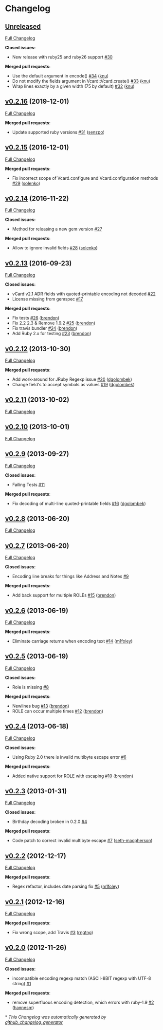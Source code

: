 # Changelog

## [Unreleased](https://github.com/qoobaa/vcard/tree/HEAD)

[Full Changelog](https://github.com/qoobaa/vcard/compare/v0.2.16...HEAD)

**Closed issues:**

- New release with ruby25 and ruby26 support [\#30](https://github.com/qoobaa/vcard/issues/30)

**Merged pull requests:**

- Use the default argument in encode\(\) [\#34](https://github.com/qoobaa/vcard/pull/34) ([knu](https://github.com/knu))
- Do not modify the fields argument in Vcard::Vcard.create\(\) [\#33](https://github.com/qoobaa/vcard/pull/33) ([knu](https://github.com/knu))
- Wrap lines exactly by a given width \(75 by default\) [\#32](https://github.com/qoobaa/vcard/pull/32) ([knu](https://github.com/knu))

## [v0.2.16](https://github.com/qoobaa/vcard/tree/v0.2.16) (2019-12-01)

[Full Changelog](https://github.com/qoobaa/vcard/compare/v0.2.15...v0.2.16)

**Merged pull requests:**

- Update supported ruby versions [\#31](https://github.com/qoobaa/vcard/pull/31) ([senzpo](https://github.com/senzpo))

## [v0.2.15](https://github.com/qoobaa/vcard/tree/v0.2.15) (2016-12-01)

[Full Changelog](https://github.com/qoobaa/vcard/compare/v0.2.14...v0.2.15)

**Merged pull requests:**

- Fix incorrect scope of Vcard.configure and Vcard.configuration methods [\#29](https://github.com/qoobaa/vcard/pull/29) ([solenko](https://github.com/solenko))

## [v0.2.14](https://github.com/qoobaa/vcard/tree/v0.2.14) (2016-11-22)

[Full Changelog](https://github.com/qoobaa/vcard/compare/v0.2.13...v0.2.14)

**Closed issues:**

- Method for releasing a new gem version [\#27](https://github.com/qoobaa/vcard/issues/27)

**Merged pull requests:**

- Allow to ignore invalid fields [\#28](https://github.com/qoobaa/vcard/pull/28) ([solenko](https://github.com/solenko))

## [v0.2.13](https://github.com/qoobaa/vcard/tree/v0.2.13) (2016-09-23)

[Full Changelog](https://github.com/qoobaa/vcard/compare/v0.2.12...v0.2.13)

**Closed issues:**

- vCard v2.1 ADR fields with quoted-printable encoding not decoded [\#22](https://github.com/qoobaa/vcard/issues/22)
- License missing from gemspec [\#17](https://github.com/qoobaa/vcard/issues/17)

**Merged pull requests:**

- Fix tests [\#26](https://github.com/qoobaa/vcard/pull/26) ([brendon](https://github.com/brendon))
- Fix 2.2 2.3 & Remove 1.9.2 [\#25](https://github.com/qoobaa/vcard/pull/25) ([brendon](https://github.com/brendon))
- Fix travis bundler [\#24](https://github.com/qoobaa/vcard/pull/24) ([brendon](https://github.com/brendon))
- Add Ruby 2.x for testing [\#23](https://github.com/qoobaa/vcard/pull/23) ([brendon](https://github.com/brendon))

## [v0.2.12](https://github.com/qoobaa/vcard/tree/v0.2.12) (2013-10-30)

[Full Changelog](https://github.com/qoobaa/vcard/compare/v0.2.11...v0.2.12)

**Merged pull requests:**

- Add work-around for JRuby Regexp issue [\#20](https://github.com/qoobaa/vcard/pull/20) ([dgolombek](https://github.com/dgolombek))
- Change field's to accept symbols as values [\#19](https://github.com/qoobaa/vcard/pull/19) ([dgolombek](https://github.com/dgolombek))

## [v0.2.11](https://github.com/qoobaa/vcard/tree/v0.2.11) (2013-10-02)

[Full Changelog](https://github.com/qoobaa/vcard/compare/v0.2.10...v0.2.11)

## [v0.2.10](https://github.com/qoobaa/vcard/tree/v0.2.10) (2013-10-01)

[Full Changelog](https://github.com/qoobaa/vcard/compare/v0.2.9...v0.2.10)

## [v0.2.9](https://github.com/qoobaa/vcard/tree/v0.2.9) (2013-09-27)

[Full Changelog](https://github.com/qoobaa/vcard/compare/v0.2.8...v0.2.9)

**Closed issues:**

- Failing Tests [\#11](https://github.com/qoobaa/vcard/issues/11)

**Merged pull requests:**

- Fix decoding of multi-line quoted-printable fields [\#16](https://github.com/qoobaa/vcard/pull/16) ([dgolombek](https://github.com/dgolombek))

## [v0.2.8](https://github.com/qoobaa/vcard/tree/v0.2.8) (2013-06-20)

[Full Changelog](https://github.com/qoobaa/vcard/compare/v0.2.7...v0.2.8)

## [v0.2.7](https://github.com/qoobaa/vcard/tree/v0.2.7) (2013-06-20)

[Full Changelog](https://github.com/qoobaa/vcard/compare/v0.2.6...v0.2.7)

**Closed issues:**

- Encoding line breaks for things like Address and Notes [\#9](https://github.com/qoobaa/vcard/issues/9)

**Merged pull requests:**

- Add back support for multiple ROLEs [\#15](https://github.com/qoobaa/vcard/pull/15) ([brendon](https://github.com/brendon))

## [v0.2.6](https://github.com/qoobaa/vcard/tree/v0.2.6) (2013-06-19)

[Full Changelog](https://github.com/qoobaa/vcard/compare/v0.2.5...v0.2.6)

**Merged pull requests:**

- Eliminate carriage returns when encoding text [\#14](https://github.com/qoobaa/vcard/pull/14) ([m1foley](https://github.com/m1foley))

## [v0.2.5](https://github.com/qoobaa/vcard/tree/v0.2.5) (2013-06-19)

[Full Changelog](https://github.com/qoobaa/vcard/compare/v0.2.4...v0.2.5)

**Closed issues:**

- Role is missing [\#8](https://github.com/qoobaa/vcard/issues/8)

**Merged pull requests:**

- Newlines bug [\#13](https://github.com/qoobaa/vcard/pull/13) ([brendon](https://github.com/brendon))
- ROLE can occur multiple times [\#12](https://github.com/qoobaa/vcard/pull/12) ([brendon](https://github.com/brendon))

## [v0.2.4](https://github.com/qoobaa/vcard/tree/v0.2.4) (2013-06-18)

[Full Changelog](https://github.com/qoobaa/vcard/compare/v0.2.3...v0.2.4)

**Closed issues:**

- Using Ruby 2.0 there is  invalid multibyte escape error [\#6](https://github.com/qoobaa/vcard/issues/6)

**Merged pull requests:**

- Added native support for ROLE with escaping [\#10](https://github.com/qoobaa/vcard/pull/10) ([brendon](https://github.com/brendon))

## [v0.2.3](https://github.com/qoobaa/vcard/tree/v0.2.3) (2013-01-31)

[Full Changelog](https://github.com/qoobaa/vcard/compare/v0.2.2...v0.2.3)

**Closed issues:**

- Birthday decoding broken in 0.2.0 [\#4](https://github.com/qoobaa/vcard/issues/4)

**Merged pull requests:**

- Code patch to correct invalid multibyte escape  [\#7](https://github.com/qoobaa/vcard/pull/7) ([seth-macpherson](https://github.com/seth-macpherson))

## [v0.2.2](https://github.com/qoobaa/vcard/tree/v0.2.2) (2012-12-17)

[Full Changelog](https://github.com/qoobaa/vcard/compare/v0.2.1...v0.2.2)

**Merged pull requests:**

- Regex refactor, includes date parsing fix [\#5](https://github.com/qoobaa/vcard/pull/5) ([m1foley](https://github.com/m1foley))

## [v0.2.1](https://github.com/qoobaa/vcard/tree/v0.2.1) (2012-12-16)

[Full Changelog](https://github.com/qoobaa/vcard/compare/v0.2.0...v0.2.1)

**Merged pull requests:**

- Fix wrong scope, add Travis [\#3](https://github.com/qoobaa/vcard/pull/3) ([rngtng](https://github.com/rngtng))

## [v0.2.0](https://github.com/qoobaa/vcard/tree/v0.2.0) (2012-11-26)

[Full Changelog](https://github.com/qoobaa/vcard/compare/46a2517b0f9bd073b00f233eeae6f106069ddce5...v0.2.0)

**Closed issues:**

- incompatible encoding regexp match \(ASCII-8BIT regexp with UTF-8 string\) [\#1](https://github.com/qoobaa/vcard/issues/1)

**Merged pull requests:**

- remove superfluous encoding detection, which errors with ruby-1.9 [\#2](https://github.com/qoobaa/vcard/pull/2) ([hannesm](https://github.com/hannesm))



\* *This Changelog was automatically generated by [github_changelog_generator](https://github.com/github-changelog-generator/github-changelog-generator)*
